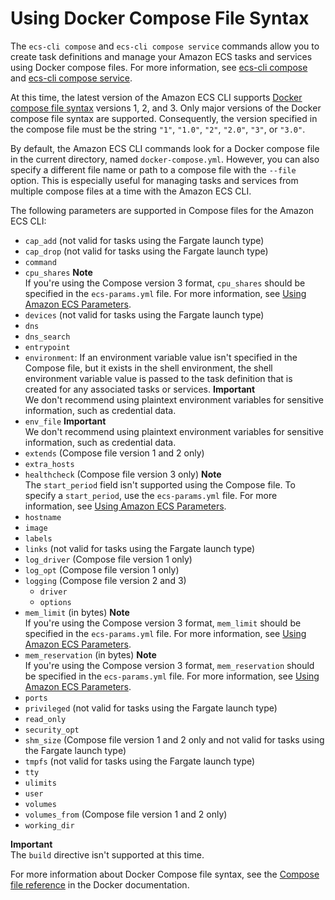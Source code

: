 # Using Docker Compose File Syntax<a name="cmd-ecs-cli-compose-parameters"></a>

The `ecs-cli compose` and `ecs-cli compose service` commands allow you to create task definitions and manage your Amazon ECS tasks and services using Docker compose files\. For more information, see [ecs\-cli compose](cmd-ecs-cli-compose.md) and [ecs\-cli compose service](cmd-ecs-cli-compose-service.md)\.

At this time, the latest version of the Amazon ECS CLI supports [Docker compose file syntax](https://docs.docker.com/compose/compose-file/#versioning) versions 1, 2, and 3\. Only major versions of the Docker compose file syntax are supported\. Consequently, the version specified in the compose file must be the string `"1"`, `"1.0"`, `"2"`, `"2.0"`, `"3"`, or `"3.0"`\.

By default, the Amazon ECS CLI commands look for a Docker compose file in the current directory, named `docker-compose.yml`\. However, you can also specify a different file name or path to a compose file with the `--file` option\. This is especially useful for managing tasks and services from multiple compose files at a time with the Amazon ECS CLI\.

The following parameters are supported in Compose files for the Amazon ECS CLI:
+ `cap_add` \(not valid for tasks using the Fargate launch type\)
+ `cap_drop` \(not valid for tasks using the Fargate launch type\)
+ `command`
+ `cpu_shares`
**Note**  
If you're using the Compose version 3 format, `cpu_shares` should be specified in the `ecs-params.yml` file\. For more information, see [Using Amazon ECS Parameters](cmd-ecs-cli-compose-ecsparams.md)\.
+ `devices` \(not valid for tasks using the Fargate launch type\)
+ `dns`
+ `dns_search`
+ `entrypoint`
+ `environment`: If an environment variable value isn't specified in the Compose file, but it exists in the shell environment, the shell environment variable value is passed to the task definition that is created for any associated tasks or services\.
**Important**  
We don't recommend using plaintext environment variables for sensitive information, such as credential data\.
+ `env_file`
**Important**  
We don't recommend using plaintext environment variables for sensitive information, such as credential data\.
+ `extends` \(Compose file version 1 and 2 only\)
+ `extra_hosts`
+ `healthcheck` \(Compose file version 3 only\)
**Note**  
The `start_period` field isn't supported using the Compose file\. To specify a `start_period`, use the `ecs-params.yml` file\. For more information, see [Using Amazon ECS Parameters](cmd-ecs-cli-compose-ecsparams.md)\.
+ `hostname`
+ `image`
+ `labels`
+ `links` \(not valid for tasks using the Fargate launch type\)
+ `log_driver` \(Compose file version 1 only\)
+ `log_opt` \(Compose file version 1 only\)
+ `logging` \(Compose file version 2 and 3\)
  + `driver`
  + `options`
+ `mem_limit` \(in bytes\)
**Note**  
If you're using the Compose version 3 format, `mem_limit` should be specified in the `ecs-params.yml` file\. For more information, see [Using Amazon ECS Parameters](cmd-ecs-cli-compose-ecsparams.md)\.
+ `mem_reservation` \(in bytes\)
**Note**  
If you're using the Compose version 3 format, `mem_reservation` should be specified in the `ecs-params.yml` file\. For more information, see [Using Amazon ECS Parameters](cmd-ecs-cli-compose-ecsparams.md)\.
+ `ports`
+ `privileged` \(not valid for tasks using the Fargate launch type\)
+ `read_only`
+ `security_opt`
+ `shm_size` \(Compose file version 1 and 2 only and not valid for tasks using the Fargate launch type\)
+ `tmpfs` \(not valid for tasks using the Fargate launch type\)
+ `tty`
+ `ulimits`
+ `user`
+ `volumes`
+ `volumes_from` \(Compose file version 1 and 2 only\)
+ `working_dir`

**Important**  
The `build` directive isn't supported at this time\.

For more information about Docker Compose file syntax, see the [Compose file reference](https://docs.docker.com/compose/compose-file/#/compose-file-reference) in the Docker documentation\.